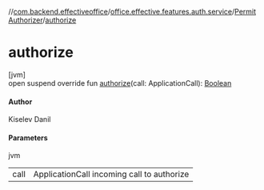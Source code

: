 //[com.backend.effectiveoffice](../../../index.md)/[office.effective.features.auth.service](../index.md)/[PermitAuthorizer](index.md)/[authorize](authorize.md)

# authorize

[jvm]\
open suspend override fun [authorize](authorize.md)(call: ApplicationCall): [Boolean](https://kotlinlang.org/api/latest/jvm/stdlib/kotlin/-boolean/index.html)

#### Author

Kiselev Danil

#### Parameters

jvm

| | |
|---|---|
| call | ApplicationCall incoming call to authorize |
